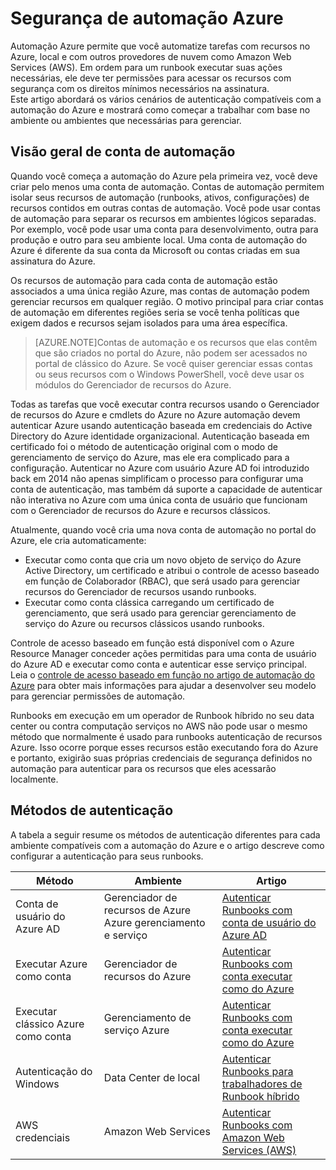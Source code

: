 <properties
   pageTitle="Segurança de automação Azure | Microsoft Azure"
   description="Este artigo fornece uma visão geral de segurança de automação e os métodos de autenticação diferentes disponíveis para contas de automação na automação do Azure."
   services="automation"
   documentationCenter=""
   authors="MGoedtel"
   manager="jwhit"
   editor="tysonn"
   keywords="segurança de automação, automação segura" />
<tags
   ms.service="automation"
   ms.devlang="na"
   ms.topic="get-started-article"
   ms.tgt_pltfrm="na"
   ms.workload="infrastructure-services"
   ms.date="07/29/2016"
   ms.author="magoedte" />

# <a name="azure-automation-security"></a>Segurança de automação Azure
Automação Azure permite que você automatize tarefas com recursos no Azure, local e com outros provedores de nuvem como Amazon Web Services (AWS).  Em ordem para um runbook executar suas ações necessárias, ele deve ter permissões para acessar os recursos com segurança com os direitos mínimos necessários na assinatura.  
Este artigo abordará os vários cenários de autenticação compatíveis com a automação do Azure e mostrará como começar a trabalhar com base no ambiente ou ambientes que necessárias para gerenciar.  

## <a name="automation-account-overview"></a>Visão geral de conta de automação
Quando você começa a automação do Azure pela primeira vez, você deve criar pelo menos uma conta de automação. Contas de automação permitem isolar seus recursos de automação (runbooks, ativos, configurações) de recursos contidos em outras contas de automação. Você pode usar contas de automação para separar os recursos em ambientes lógicos separadas. Por exemplo, você pode usar uma conta para desenvolvimento, outra para produção e outro para seu ambiente local.  Uma conta de automação do Azure é diferente da sua conta da Microsoft ou contas criadas em sua assinatura do Azure.

Os recursos de automação para cada conta de automação estão associados a uma única região Azure, mas contas de automação podem gerenciar recursos em qualquer região. O motivo principal para criar contas de automação em diferentes regiões seria se você tenha políticas que exigem dados e recursos sejam isolados para uma área específica.

>[AZURE.NOTE]Contas de automação e os recursos que elas contêm que são criados no portal do Azure, não podem ser acessados no portal de clássico do Azure. Se você quiser gerenciar essas contas ou seus recursos com o Windows PowerShell, você deve usar os módulos do Gerenciador de recursos do Azure.

Todas as tarefas que você executar contra recursos usando o Gerenciador de recursos do Azure e cmdlets do Azure no Azure automação devem autenticar Azure usando autenticação baseada em credenciais do Active Directory do Azure identidade organizacional.  Autenticação baseada em certificado foi o método de autenticação original com o modo de gerenciamento de serviço do Azure, mas ele era complicado para a configuração.  Autenticar no Azure com usuário Azure AD foi introduzido back em 2014 não apenas simplificam o processo para configurar uma conta de autenticação, mas também dá suporte a capacidade de autenticar não interativa no Azure com uma única conta de usuário que funcionam com o Gerenciador de recursos do Azure e recursos clássicos.   

Atualmente, quando você cria uma nova conta de automação no portal do Azure, ele cria automaticamente:

-  Executar como conta que cria um novo objeto de serviço do Azure Active Directory, um certificado e atribui o controle de acesso baseado em função de Colaborador (RBAC), que será usado para gerenciar recursos do Gerenciador de recursos usando runbooks.
-  Executar como conta clássica carregando um certificado de gerenciamento, que será usado para gerenciar gerenciamento de serviço do Azure ou recursos clássicos usando runbooks.  

Controle de acesso baseado em função está disponível com o Azure Resource Manager conceder ações permitidas para uma conta de usuário do Azure AD e executar como conta e autenticar esse serviço principal.  Leia o [controle de acesso baseado em função no artigo de automação do Azure](../automation/automation-role-based-access-control.md) para obter mais informações para ajudar a desenvolver seu modelo para gerenciar permissões de automação.  

Runbooks em execução em um operador de Runbook híbrido no seu data center ou contra computação serviços no AWS não pode usar o mesmo método que normalmente é usado para runbooks autenticação de recursos Azure.  Isso ocorre porque esses recursos estão executando fora do Azure e portanto, exigirão suas próprias credenciais de segurança definidos no automação para autenticar para os recursos que eles acessarão localmente.  

## <a name="authentication-methods"></a>Métodos de autenticação

A tabela a seguir resume os métodos de autenticação diferentes para cada ambiente compatíveis com a automação do Azure e o artigo descreve como configurar a autenticação para seus runbooks.

Método  |  Ambiente  | Artigo
----------|----------|----------
Conta de usuário do Azure AD | Gerenciador de recursos de Azure Azure gerenciamento e serviço | [Autenticar Runbooks com conta de usuário do Azure AD](../automation/automation-sec-configure-aduser-account.md)
Executar Azure como conta | Gerenciador de recursos do Azure | [Autenticar Runbooks com conta executar como do Azure](../automation/automation-sec-configure-azure-runas-account.md)
Executar clássico Azure como conta | Gerenciamento de serviço Azure | [Autenticar Runbooks com conta executar como do Azure](../automation/automation-sec-configure-azure-runas-account.md)
Autenticação do Windows | Data Center de local | [Autenticar Runbooks para trabalhadores de Runbook híbrido](../automation/automation-hybrid-runbook-worker.md)
AWS credenciais | Amazon Web Services | [Autenticar Runbooks com Amazon Web Services (AWS)](../automation/automation-sec-configure-aws-account.md)



